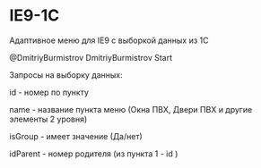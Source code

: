 # IE9-1C
Адаптивное меню для IE9 с выборкой данных из 1С

@DmitriyBurmistrov
DmitriyBurmistrov Start

Запросы на выборку данных:

id - номер по пункту

name - название пункта меню (Окна ПВХ, Двери ПВХ и другие элементы 2 уровня)

isGroup - имеет значение (Да/нет) 

idParent - номер родителя (из пункта 1 - id )

